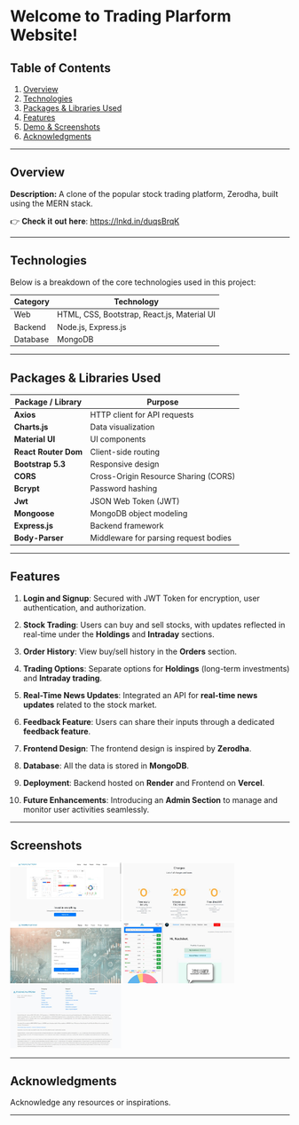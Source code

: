 # Welcome to Trading Plarform Website!  


## Table of Contents
1. [Overview](#overview)
2. [Technologies](#technologies)
3. [Packages & Libraries Used](#packages--libraries-used)
4. [Features](#features)
5. [Demo & Screenshots](#demo--screenshots)
6. [Acknowledgments](#acknowledgments)


---

## Overview
**Description:** A clone of the popular stock trading platform, Zerodha, built using the MERN stack.

👉 𝐂𝐡𝐞𝐜𝐤 𝐢𝐭 𝐨𝐮𝐭 𝐡𝐞𝐫𝐞: https://lnkd.in/duqsBrqK

---

## Technologies
Below is a breakdown of the core technologies used in this project:

| Category     | Technology     |
|--------------|----------------|
| Web          | HTML, CSS, Bootstrap, React.js, Material UI |
| Backend      | Node.js, Express.js |
| Database     | MongoDB        |


---

## Packages & Libraries Used


| Package / Library    | Purpose |
| -------------------- | ------- |
| **Axios**            | HTTP client for API requests |
| **Charts.js**        | Data visualization |
| **Material UI**      | UI components |
| **React Router Dom** | Client-side routing |
| **Bootstrap 5.3**    | Responsive design |
| **CORS**             | Cross-Origin Resource Sharing (CORS) |
| **Bcrypt**           | Password hashing |
| **Jwt**              | JSON Web Token (JWT) |
| **Mongoose**         | MongoDB object modeling |
| **Express.js**       | Backend framework |
| **Body-Parser**      | Middleware for parsing request bodies |

---



## Features

1. **Login and Signup**: Secured with JWT Token for encryption, user authentication, and authorization.

2. **Stock Trading**: Users can buy and sell stocks, with updates reflected in real-time under the **Holdings** and **Intraday** sections.

3. **Order History**: View buy/sell history in the **Orders** section.

4. **Trading Options**: Separate options for **Holdings** (long-term investments) and **Intraday trading**.

5. **Real-Time News Updates**: Integrated an API for **real-time news updates** related to the stock market.

6. **Feedback Feature**: Users can share their inputs through a dedicated **feedback feature**.

7. **Frontend Design**: The frontend design is inspired by **Zerodha**.

8. **Database**: All the data is stored in **MongoDB**.

9. **Deployment**: Backend hosted on **Render** and Frontend on **Vercel**.

10. **Future Enhancements**: Introducing an **Admin Section** to manage and monitor user activities seamlessly.


---

## Screenshots

<img src="HomePage.jpg" width="200" /> <img src="Pricing.jpg" width="200" /> <img src="SignUp.jpg" width="200" /> <img src="TradingDashboard.jpg" width="200" /> <img src="Footer.jpg" width="200" />




---

## Acknowledgments
Acknowledge any resources or inspirations.

---




